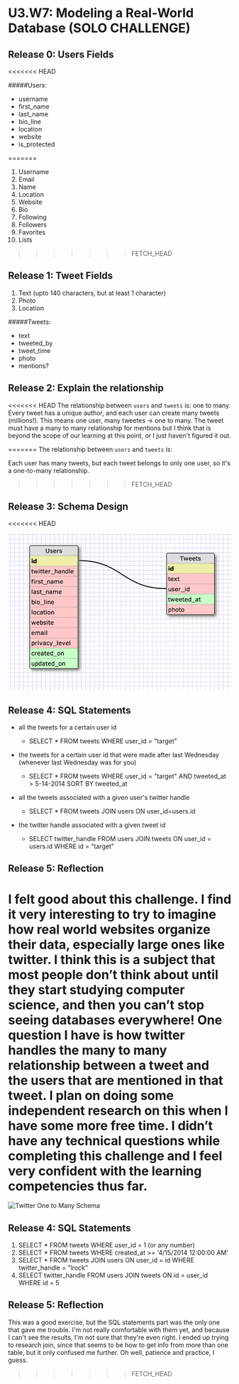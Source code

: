 # U3.W7: Modeling a Real-World Database (SOLO CHALLENGE)

## Release 0: Users Fields
<<<<<<< HEAD
<!-- Identify the fields Twitter collects data for -->
#####Users:
- username
- first_name
- last_name
- bio_line
- location
- website
- is_protected


=======
1. Username
2. Email
3. Name
4. Location
5. Website
6. Bio
7. Following
8. Followers
9. Favorites
10. Lists
>>>>>>> FETCH_HEAD

## Release 1: Tweet Fields

1. Text (upto 140 characters, but at least 1 character)
2. Photo
3. Location

#####Tweets:
- text
- tweeted_by
- tweet_time
- photo
- mentions?



## Release 2: Explain the relationship
<<<<<<< HEAD
The relationship between `users` and `tweets` is: one to many.
Every tweet has a unique author, and each user can create many tweets (millions!).  This means one user, many tweetes -> one to many.  The tweet must have a many to many relationship for mentions but I think that is beyond the scope of our learning at this point, or I just haven't figured it out.
<!-- because... -->
=======
The relationship between `users` and `tweets` is: 

Each user has many tweets, but each tweet belongs to only one user, so it's a one-to-many relationship. 
>>>>>>> FETCH_HEAD


## Release 3: Schema Design
<<<<<<< HEAD
<!-- Include your image (inline) of your schema -->
![image](../imgs/twitter.jpg)
## Release 4: SQL Statements
<!-- Include your SQL Statements. How can you make markdown files show blocks of code? -->
- all the tweets for a certain user id
	- SELECT * FROM tweets WHERE user_id = "target"

- the tweets for a certain user id that were made after last Wednesday (whenever last Wednesday was for you)
	- 	SELECT * FROM tweets WHERE user_id = "target" AND tweeted_at > 5-14-2014 SORT BY tweeted_at
- all the tweets associated with a given user's twitter handle
	- SELECT * FROM tweets JOIN users ON user_id=users.id 	 
- the twitter handle associated with a given tweet id
	- SELECT twitter_handle FROM users JOIN tweets ON user_id = users.id WHERE id = "target"	 




## Release 5: Reflection
<!-- Be sure to add your reflection here!!! -->
I felt good about this challenge.  I find it very interesting to try to imagine how real world websites organize their data, especially large ones like twitter.  I think this is a subject that most people don’t think about until they start studying computer science, and then you can’t stop seeing databases everywhere!  One question I have is how twitter handles the many to many relationship between a tweet and the users that are mentioned in that tweet.  I plan on doing some independent research on this when I have some more free time.  I didn’t have any technical questions while completing this challenge and I feel very confident with the learning competencies thus far.
=======
![Twitter One to Many Schema](https://github.com/lrakhman/phase_0_unit_3/blob/master/week_7/images/Twitter%20One%20to%20Many%20Schema.png?raw=true)

## Release 4: SQL Statements
<!-- Include your SQL Statements. How can you make markdown files show blocks of code? -->
1. SELECT * FROM tweets WHERE user_id = 1 (or any number)
2. SELECT * FROM tweets WHERE created_at >= '4/15/2014 12:00:00 AM' 
3. SELECT * FROM tweets JOIN users ON user_id = id WHERE twitter_handle = "lrock"
4. SELECT twitter_handle FROM users JOIN tweets ON id = user_id WHERE id = 5

## Release 5: Reflection

This was a good exercise, but the SQL statements part was the only one that gave me trouble. I'm not really comfortable with them yet, and because I can't see the results, I'm not sure that they're even right. I ended up trying to research join, since that seems to be how to get info from more than one table, but it only confused me further. Oh well, patience and practice, I guess. 
>>>>>>> FETCH_HEAD
